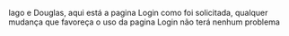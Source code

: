 Iago e Douglas, aqui está a pagina Login como foi solicitada,
qualquer mudança que favoreça o uso da pagina Login não terá nenhum problema
